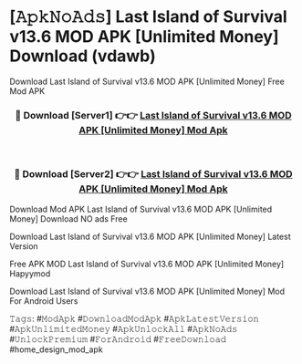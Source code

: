 # [𝙰𝚙𝚔𝙽𝚘𝙰𝚍𝚜] Last Island of Survival v13.6 MOD APK [Unlimited Money] Download (vdawb)
Download Last Island of Survival v13.6 MOD APK [Unlimited Money] Free Mod APK

<div align="center">
<h3>🔴 Download [Server1] 👉👉 <a href="https://apkcomod.com?title=Last_Island_of_Survival_v13.6_MOD_APK_[Unlimited_Money]">Last Island of Survival v13.6 MOD APK [Unlimited Money] Mod Apk</a></h3><br>

<h3>🔴 Download [Server2] 👉👉 <a href="https://apkcomod.com?title=Last_Island_of_Survival_v13.6_MOD_APK_[Unlimited_Money]">Last Island of Survival v13.6 MOD APK [Unlimited Money] Mod Apk</a></h3>
</div>


 Download Mod APK Last Island of Survival v13.6 MOD APK [Unlimited Money] Download NO ads Free

Download Last Island of Survival v13.6 MOD APK [Unlimited Money] Latest Version

Free APK MOD Last Island of Survival v13.6 MOD APK [Unlimited Money] Hapyymod

Download Last Island of Survival v13.6 MOD APK [Unlimited Money] Mod For Android Users

𝚃𝚊𝚐𝚜: #𝙼𝚘𝚍𝙰𝚙𝚔 #𝙳𝚘𝚠𝚗𝚕𝚘𝚊𝚍𝙼𝚘𝚍𝙰𝚙𝚔 #𝙰𝚙𝚔𝙻𝚊𝚝𝚎𝚜𝚝𝚅𝚎𝚛𝚜𝚒𝚘𝚗 #𝙰𝚙𝚔𝚄𝚗𝚕𝚒𝚖𝚒𝚝𝚎𝚍𝙼𝚘𝚗𝚎𝚢 #𝙰𝚙𝚔𝚄𝚗𝚕𝚘𝚌𝚔𝙰𝚕𝚕 #𝙰𝚙𝚔𝙽𝚘𝙰𝚍𝚜 #𝚄𝚗𝚕𝚘𝚌𝚔𝙿𝚛𝚎𝚖𝚒𝚞𝚖 #𝙵𝚘𝚛𝙰𝚗𝚍𝚛𝚘𝚒𝚍 #𝙵𝚛𝚎𝚎𝙳𝚘𝚠𝚗𝚕𝚘𝚊𝚍 #home_design_mod_apk